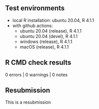 ## Test environments
  - local R installation: ubuntu 20.04, R 4.1.1
  - with github actions:
    - ubuntu 20.04 (release), R 4.1.1
    - ubuntu 20.04 (devel), R 4.1.1
    - windows (release), R 4.1.1
    - macOS (release), R 4.1.1

## R CMD check results

0 errors | 0 warnings | 0 notes

## Resubmission

This is a resubmission

  
  
